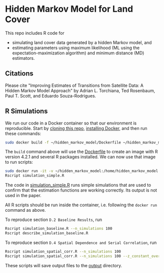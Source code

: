 # Hidden Markov Model for Land Cover

This repo includes R code for
- simulating land cover data generated by a hidden Markov model, and
- estimating parameters using maximum likelihood (ML using the expectation-maximization algorithm) and minimum distance (MD) estimators.

## Citations

Please cite "Improving Estimates of Transitions from Satellite Data: A Hidden Markov Model Approach"
by Adrian L. Torchiana, Ted Rosenbaum, Paul T. Scott, and Eduardo Souza-Rodrigues.

## R Simulations

We run our code in a Docker container so that our environment is reproducible.
Start by [cloning this repo](https://docs.github.com/en/repositories/creating-and-managing-repositories/cloning-a-repository), [installing Docker](https://docs.docker.com/engine/install/), and then run these commands:
```bash
sudo docker build -f ~/hidden_markov_model/Dockerfile ~/hidden_markov_model --tag=hidden_markov_model
```

The `build` command above will use the [Dockerfile](Dockerfile) to create an image with R version 4.2.1 and several R packages installed.
We can now use that image to run scripts:

```bash
sudo docker run -it -v ~/hidden_markov_model:/home/hidden_markov_model hidden_markov_model bash
Rscript simulation_simple.R
```

The code in [simulation_simple.R](simulation_simple.R) runs simple simulations that are used to
confirm that the estimation functions are working correctly. Its output is not used in the paper.

All R scripts should be run inside the container, i.e. following the `docker run` command as above.

To reproduce section `D.2 Baseline Results`, run
```bash
Rscript simulation_baseline.R --n_simulations 100
Rscript describe_simulation_baseline.R
```

To reproduce section `D.4 Spatial Dependence and Serial Correlation`, run
```bash
Rscript simulation_spatial_corr.R --n_simulations 100
Rscript simulation_spatial_corr.R --n_simulations 100 --z_constant_over_time
```

These scripts will save output files to the [output](output) directory.
